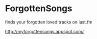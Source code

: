 ForgottenSongs
==============

finds your forgotten loved tracks on last.fm

http://myforgottensongs.appspot.com/
